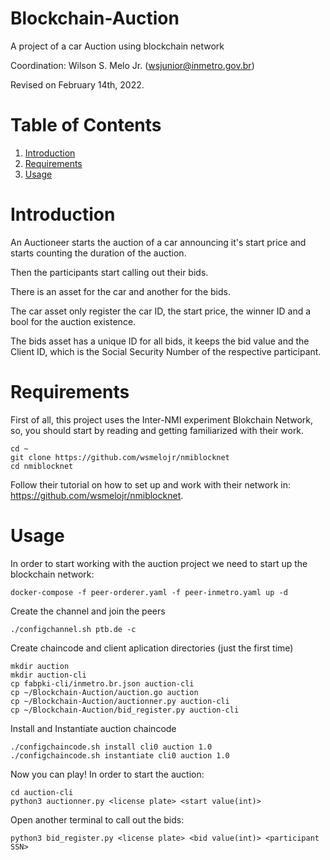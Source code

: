 # Blockchain-Auction
A project of a car Auction using blockchain network

Coordination:
 Wilson S. Melo Jr. (wsjunior@inmetro.gov.br)
 
Revised on February 14th, 2022.

# Table of Contents
1. [Introduction](#introduction)
2. [Requirements](#requirements)
3. [Usage](#usage)

# Introduction

An Auctioneer starts the auction of a car announcing it's start price and starts counting the duration of the auction.

Then the participants start calling out their bids.

There is an asset for the car and another for the bids.

The car asset only register the car ID, the start price, the winner ID and a bool for the auction existence.

The bids asset has a unique ID for all bids, it keeps the bid value and the Client ID, which is the Social Security Number of the respective participant.

 # Requirements
 
 First of all, this project uses the Inter-NMI experiment Blokchain Network, so, you should start by reading and getting familiarized with their work. 
 ```
 cd ~
 git clone https://github.com/wsmelojr/nmiblocknet
 cd nmiblocknet
 ```
 Follow their tutorial on how to set up and work with their network in: https://github.com/wsmelojr/nmiblocknet.
 
 # Usage
 In order to start working with the auction project we need to start up the blockchain network:
 ```
 docker-compose -f peer-orderer.yaml -f peer-inmetro.yaml up -d
 ```
 Create the channel and join the peers
 
 ``` 
 ./configchannel.sh ptb.de -c
 ```
 Create chaincode and client aplication directories (just the first time)
 ```
 mkdir auction
 mkdir auction-cli
 cp fabpki-cli/inmetro.br.json auction-cli
 cp ~/Blockchain-Auction/auction.go auction
 cp ~/Blockchain-Auction/auctionner.py auction-cli
 cp ~/Blockchain-Auction/bid_register.py auction-cli

 ```
 Install and Instantiate auction chaincode
 ```
 ./configchaincode.sh install cli0 auction 1.0
 ./configchaincode.sh instantiate cli0 auction 1.0
 
 ```
 Now you can play! In order to start the auction:
 
 ```
 cd auction-cli
 python3 auctionner.py <license plate> <start value(int)>
 ```
 
 Open another terminal to call out the bids:
 
 ```
 python3 bid_register.py <license plate> <bid value(int)> <participant SSN>
 ```
